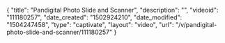 {
    "title": "Pandigital Photo Slide and Scanner",
    "description": "",
    "videoid": "111180257",
    "date_created": "1502924210",
    "date_modified": "1504247458",
    "type": "captivate",
    "layout": "video",
    "url": "\/v\/pandigital-photo-slide-and-scanner\/111180257"
}
